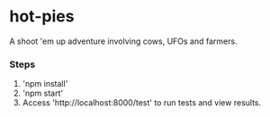 # hot-pies
A shoot 'em up adventure involving cows, UFOs and farmers.

### Steps
1. 'npm install'
2. 'npm start'
3. Access 'http://localhost:8000/test' to run tests and view results.
